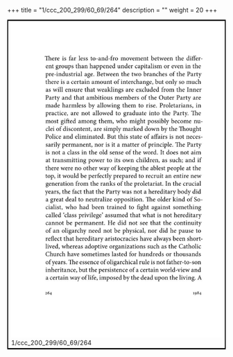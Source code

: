 +++
title = "1/ccc_200_299/60_69/264"
description = ""
weight = 20
+++

<table style="border:2px solid black;max-width:800px;max-height:800px;" 
><tr><td><img class="center-fit-jpg"
src="/jpg_/out_jpg_1984__264.jpg"  >1/ccc_200_299/60_69/264</img></td></tr></table>